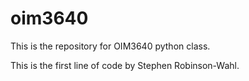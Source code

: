 # oim3640
 This is the repository for OIM3640 python class. 

This is the first line of code by Stephen Robinson-Wahl.